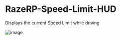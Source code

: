 # RazeRP-Speed-Limit-HUD
Displays the current Speed Limit while driving

![image](https://user-images.githubusercontent.com/25611530/123357842-4e17ce80-d538-11eb-9194-e0df91304b47.png)
